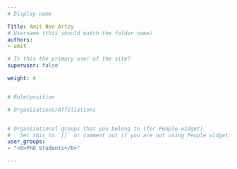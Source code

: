 ```yaml
---
# Display name

Title: Amit Ben Artzy
# Username (this should match the folder name)
authors:
- amit

# Is this the primary user of the site?
superuser: false

weight: 4


# Role/position

# Organizations/Affiliations


# Organizational groups that you belong to (for People widget)
#   Set this to `[]` or comment out if you are not using People widget.
user_groups:
- "<b>PhD Students</b>"

---
```


